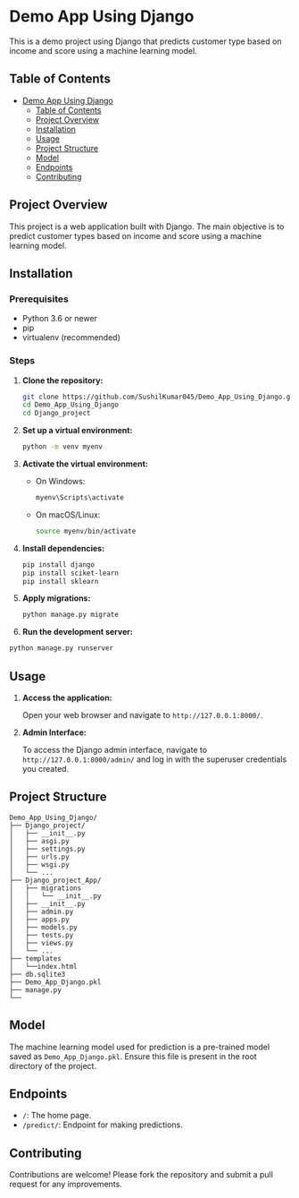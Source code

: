 # Demo App Using Django

This is a demo project using Django that predicts customer type based on income and score using a machine learning model.

## Table of Contents

- [Demo App Using Django](#demo-app-using-django)
  - [Table of Contents](#table-of-contents)
  - [Project Overview](#project-overview)
  - [Installation](#installation)
  - [Usage](#usage)
  - [Project Structure](#project-structure)
  - [Model](#model)
  - [Endpoints](#endpoints)
  - [Contributing](#contributing)

## Project Overview

This project is a web application built with Django. The main objective is to predict customer types based on income and score using a machine learning model.

## Installation

### Prerequisites

- Python 3.6 or newer
- pip
- virtualenv (recommended)

### Steps

1. **Clone the repository:**

   ```bash
   git clone https://github.com/SushilKumar045/Demo_App_Using_Django.git
   cd Demo_App_Using_Django
   cd Django_project
   ```

2. **Set up a virtual environment:**

   ```bash
   python -m venv myenv
   ```

3. **Activate the virtual environment:**

   - On Windows:
     ```bash
     myenv\Scripts\activate
     ```
   - On macOS/Linux:
     ```bash
     source myenv/bin/activate
     ```

4. **Install dependencies:**

   ```bash
   pip install django
   pip install sciket-learn
   pip install sklearn
   ```

5. **Apply migrations:**

   ```bash
   python manage.py migrate
   ```

6.  **Run the development server:**

   ```bash
   python manage.py runserver
   ```

## Usage

1. **Access the application:**

   Open your web browser and navigate to `http://127.0.0.1:8000/`.

2. **Admin Interface:**

   To access the Django admin interface, navigate to `http://127.0.0.1:8000/admin/` and log in with the superuser credentials you created.

## Project Structure

```
Demo_App_Using_Django/
├── Django_project/
│   ├── __init__.py
│   ├── asgi.py
│   ├── settings.py
│   ├── urls.py
│   ├── wsgi.py
│   └── ...
├── Django_project_App/
│   ├── migrations
│   │   └── __init__.py
│   ├── __init__.py
│   ├── admin.py
│   ├── apps.py
│   ├── models.py
│   ├── tests.py
│   ├── views.py
│   └── ...
├── templates
│   └──index.html 
├── db.sqlite3
├── Demo_App_Django.pkl
├── manage.py
└──
```

## Model

The machine learning model used for prediction is a pre-trained model saved as `Demo_App_Django.pkl`. Ensure this file is present in the root directory of the project.

## Endpoints

- `/`: The home page.
- `/predict/`: Endpoint for making predictions.

## Contributing

Contributions are welcome! Please fork the repository and submit a pull request for any improvements.

```
